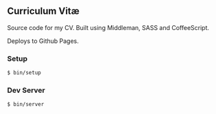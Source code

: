 ## Curriculum Vitæ

Source code for my CV. Built using Middleman, SASS and CoffeeScript.

Deploys to Github Pages.

### Setup

```sh
$ bin/setup
```

### Dev Server

```sh
$ bin/server
```
